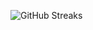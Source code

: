 ![GitHub Streaks](https://github-streaks-mqc9.onrender.com/streak/happilli/image?theme=midnight&cache_bust=1743156811&lang=ja)
